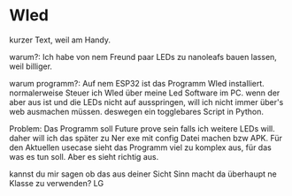 # Wled

kurzer Text, weil am Handy.

warum?:
Ich habe von nem Freund paar LEDs zu nanoleafs bauen lassen, weil billiger.

warum programm?:
Auf nem ESP32 ist das Programm Wled installiert.
normalerweise Steuer ich Wled über meine Led Software im PC.
wenn der aber aus ist und die LEDs nicht auf ausspringen,
will ich nicht immer über's web ausmachen müssen.
deswegen ein togglebares Script in Python.

Problem:
Das Programm soll Future prove sein falls ich weitere LEDs will. daher will ich das später zu Ner exe mit config Datei machen bzw APK. 
Für den Aktuellen usecase sieht das Programm viel zu komplex aus, für das was es tun soll.
Aber es sieht richtig aus.

kannst du mir sagen ob das aus deiner Sicht Sinn macht da überhaupt ne Klasse zu verwenden?
LG